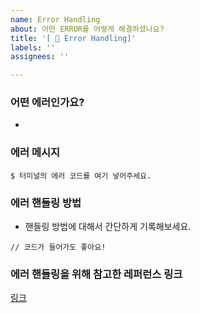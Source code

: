 ```yaml
---
name: Error Handling
about: 어떤 ERROR를 어떻게 해결하셨나요?
title: '[ 📌 Error Handling]'
labels: ''
assignees: ''

---
```


### 어떤 에러인가요?
- 
### 에러 메시지
```
$ 터미널의 에러 코드를 여기 넣어주세요.
```
### 에러 핸들링 방법
- 핸들링 방법에 대해서 간단하게 기록해보세요.
```
// 코드가 들어가도 좋아요!
```
### 에러 핸들링을 위해 참고한 레퍼런스 링크
[링크](https://stackoverflow.com/)
